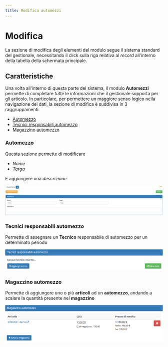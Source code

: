 ```yaml
---
title: Modifica automezzi
---
```


# Modifica

La sezione di modifica degli elementi del modulo segue il sistema standard del gestionale, necessitando il click sulla riga relativa al _record_ all'interno della tabella della schermata principale.

## Caratteristiche

Una volta all'interno di questa parte del sistema, il modulo **Automezzi** permette di completare _tutte_ le informazioni che il gestionale supporta per gli articolo. In particolare, per permettere un maggiore senso logico nella navigazione dei dati, la sezione di modifica è suddivisa in 3 raggruppamenti:

* [Automezzo](modificaautomezzi.md#automezzo)
* [Tecnici responsabili automezzo](modificaautomezzi.md#tecnici-responsabili-automezzo)
* [Magazzino automezzo](modificaautomezzi.md#magazzino-automezzo)

### Automezzo

Questa sezione permette di modificare

*  _Nome_ 
*  _Targa_ 

E aggiungere una _descrizione_

![Screenshot sezione automezzo](../../../../.gitbook/assets/automezziautomezzi.PNG)

### Tecnici responsabili automezzo 

Permette di assegnare un **Tecnico** responsabile di automezzo per un determinato periodo 

![Screenshot sezione tecnici responsabili automezzo](../../../../.gitbook/assets/tecniciautomezzi.PNG)

### Magazzino automezzo 

Permette di aggiungere uno o più **articoli** ad un **automezzo**, andando a scalare la quantità presente nel **magazzino** 

![Screenshot magazzino automezzo](../../../../.gitbook/assets/magazzinoautomezzo.PNG)

